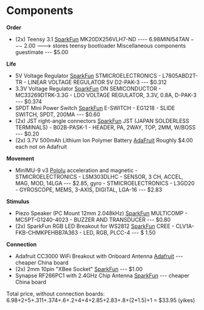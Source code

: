 # Components

**Order**
- (2x) Teensy 3.1 [SparkFun](https://www.sparkfun.com/products/12646)
		MK20DX256VLH7-ND ---- $6.98
		MINI54TAN --- ~$2.00 ---> stores teensy bootloader
		Miscellaneous components guestimate --- $5.00


**Life**
- 5V Voltage Regulator [SparkFun](https://www.sparkfun.com/products/107)
		STMICROELECTRONICS - L7805ABD2T-TR - LINEAR VOLTAGE REGULATOR 5V D2-PAK-3 --- $0.312
- 3.3V Voltage Regulator [SparkFun](https://www.sparkfun.com/products/526)
		ON SEMICONDUCTOR - MC33269DTRK-3.3G - LDO VOLTAGE REGULATOR, 3.3V, 0.8A, D-PAK-3 --- $0.374
- SPDT Mini Power Switch [SparkFun](https://www.sparkfun.com/products/102)
		E-SWITCH - EG1218 - SLIDE SWITCH, SPDT, 200MA --- $0.60
- (2x) JST right-angle connectors [SparkFun](https://www.sparkfun.com/products/9749)
		JST (JAPAN SOLDERLESS TERMINALS) - B02B-PASK-1 - HEADER, PA, 2WAY, TOP, 2MM, W/BOSS --- $0.20
- (2x) 3.7V 500mAh Lithium Ion Polymer Battery [AdaFruit](https://www.adafruit.com/products/1578)
		Roughly $4.00 each not on Adafruit


**Movement**
- MinIMU-9 v3 [Pololu](https://www.pololu.com/product/2468) 
		acceleration and magnetic - STMICROELECTRONICS - LSM303DLHC - SENSOR, 3 CH, ACCEL, MAG, MOD, 14LGA --- $2.85,
		gyro - STMICROELECTRONICS - L3GD20 - GYROSCOPE, MEMS, 3-AXIS, DIGITAL, LGA-16 --- $2.83

**Stimulus**
- Piezo Speaker (PC Mount 12mm 2.048kHz) [SparkFun](https://www.sparkfun.com/products/7950) 
		MULTICOMP - MCSPT-G1240-4023 - BUZZER AND TRANSDUCER --- $0.80
- (2x) SparkFun RGB LED Breakout for WS2812 [SparkFun](https://www.sparkfun.com/products/11820) 
		CREE - CLV1A-FKB-CHMKPEHBB7A363 - LED, RGB, PLCC-4 --- $ 1.50

**Connection**
- Adafruit CC3000 WiFi Breakout with Onboard Antenna [Adafruit](https://www.adafruit.com/products/1469) 
		--- cheaper China board
- (2x) 2mm 10pin "XBee Socket" [SparkFun](https://www.sparkfun.com/products/8272) 
		--- $1.00
- Synapse RF266PC1 with 2.4GHz Chip Antenna [SparkFun](https://www.sparkfun.com/products/11279) 
		--- cheaper China board


Total price, without connection boards: 6.98+2+5+.311+.374+.6+.2+4+4+2.85+2.83+.8+(2*1.5)+1 = $33.95 (yikes)